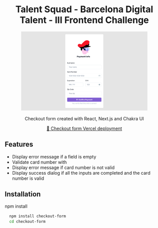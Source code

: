 <div id="header" align="center">

  <h1>Talent Squad - Barcelona Digital Talent - III Frontend Challenge</h1>
  <img src="public/Screenshot001.png" alt="App screenshot" width="400"  />

  <p>Checkout form created with React, Next.js and Chakra UI</p>
  
  
  [🔗 Checkout form Vercel deployment](https://checkout-form-lilac.vercel.app/)

</div>


## Features

- Display error message if a field is empty
- Validate card number with 
- Display error message if card number is not valid
- Display success dialog if all the inputs are completed and the card number is valid


## Installation

npm install

```bash
  npm install checkout-form
  cd checkout-form
```
    
